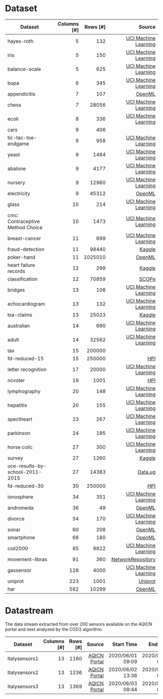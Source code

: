 # Dataset

|        Dataset | Columns [#] | Rows [#] | Source |
|----------------|------------:|---------:|-----:|
| hayes-roth     |           5 |      132 | [UCI Machine Learning](https://archive.ics.uci.edu/ml/datasets/Hayes-Roth)     |
| iris           |           5 |      150 | [UCI Machine Learning](https://archive.ics.uci.edu/ml/datasets/iris)     |
| balance-scale  |           5 |      625 | [UCI Machine Learning](https://archive.ics.uci.edu/ml/datasets/Balance+Scale)     |
| bupa  |           6 |      345 | [UCI Machine Learning](https://archive.ics.uci.edu/ml/datasets/liver+disorders)     |
| appendicitis       |           7 |    107 | [OpenML](https://www.openml.org/d/1456)     |
| chess          |           7 |    28056 | [UCI Machine Learning](https://archive.ics.uci.edu/ml/datasets/Chess+%28King-Rook+vs.+King%29)     |
| ecoli        |           8 |     336 | [UCI Machine Learning](https://archive.ics.uci.edu/ml/datasets/Ecoli)     |
| cars        |           9 |     406 |      |
| tic-tac-toe-endgame        |           9 |     958 | [UCI Machine Learning](https://archive.ics.uci.edu/ml/datasets/Tic-Tac-Toe+Endgame)     |
| yeast        |           9 |     1484 | [UCI Machine Learning](http://archive.ics.uci.edu/ml/datasets/yeast)     |
| abalone        |           9 |     4177 | [UCI Machine Learning](https://archive.ics.uci.edu/ml/datasets/Abalone)     |
| nursery        |           9 |    12960 | [UCI Machine Learning](https://archive.ics.uci.edu/ml/datasets/nursery)     |
| electricity    |           9 |    45312 | [OpenML](https://www.openml.org/d/151)     |
| glass |          10 |   214 | [UCI Machine Learning](https://archive.ics.uci.edu/ml/datasets/glass+identification)     |
| cmc: Contraceptive Method Choice |          10 |   1473 | [UCI Machine Learning](https://archive.ics.uci.edu/ml/datasets/Contraceptive+Method+Choice)     |
| breast-cancer  |          11 |      699 | [UCI Machine Learning](https://archive.ics.uci.edu/ml/datasets/Breast+Cancer+Wisconsin+(Diagnostic))     |
| fraud-detection    |          11 |   98440 | [Kaggle](https://www.kaggle.com/ntnu-testimon/paysim1)     |
| poker-hand     |          11 |   1025010 | [OpenML](https://www.openml.org/d/1569)     |
| heart failure records | 12 | 299 | [Kaggle](https://www.kaggle.com/andrewmvd/heart-failure-clinical-data) |
| classification | 12 | 70859 | [SCOPe](https://scop.berkeley.edu/downloads/parse/dir.cla.scop.1.63.txt) |
| bridges        |          13 |      108 | [UCI Machine Learning](https://archive.ics.uci.edu/ml/datasets/Pittsburgh+Bridges)     |
| echocardiogram |          13 |      132 | [UCI Machine Learning](https://archive.ics.uci.edu/ml/datasets/echocardiogram)     |
| tsa-claims     |          13 |    25023 | [Kaggle](https://www.kaggle.com/terminal-security-agency/tsa-claims-database)     |
| australian   |          14 |    690 | [UCI Machine Learning](https://archive.ics.uci.edu/ml/datasets/statlog+(australian+credit+approval))     |
| adult          |          14 |    32562 | [UCI Machine Learning](https://archive.ics.uci.edu/ml/datasets/adult)     |
| tax  |          15 |   200000 |      |
| fd-reduced-15 | 15 | 250000 | [HPI](https://hpi.de/naumann/projects/repeatability/data-profiling/fds.html) |
| letter recognition | 17 | 20000 | [UCI Machine Learning](https://archive.ics.uci.edu/ml/datasets/Letter+Recognition) |
| ncvoter        |          19 |     1001 | [HPI](https://hpi.de/naumann/projects/repeatability/data-profiling/fds.html)     |
| lymphography   |          20 |      148 | [UCI Machine Learning](https://archive.ics.uci.edu/ml/datasets/Lymphography)     |
| hepatitis      |          20 |      155 | [UCI Machine Learning](https://archive.ics.uci.edu/ml/datasets/Hepatitis)     |
| spectheart      |          23 |      267 | [UCI Machine Learning](https://archive.ics.uci.edu/ml/datasets/spect+heart)   |
| parkinson      |          24 |      195 | [UCI Machine Learning](https://archive.ics.uci.edu/ml/datasets/Parkinsons)     |
| horse colic | 27 | 300 | [UCI Machine Learning](https://archive.ics.uci.edu/ml/datasets/Horse+Colic) |
| survey | 27 | 1260 | [Kaggle](https://www.kaggle.com/osmi/mental-health-in-tech-survey) |
| uce-results-by-school-2011-2015 | 27 | 14383 | [Data.ug](http://catalog.data.ug/dataset/uneb-results-by-school/resource/9678e163-48ca-4ea8-b6bd-bfda5f41a0b3) |
| fd-reduced-30 | 30 | 250000 | [HPI](https://hpi.de/naumann/projects/repeatability/data-profiling/fds.html) |
| ionosphere | 34 | 351 | [UCI Machine Learning](https://archive.ics.uci.edu/ml/datasets/ionosphere) |
| andromeda | 36 | 49 | [OpenML](https://www.openml.org/d/41549) |
| divorce | 54 | 170 | [UCI Machine Learning](https://archive.ics.uci.edu/ml/datasets/Divorce+Predictors+data+set#) |
| sonar          |          60 |      208 | [OpenML](https://www.openml.org/d/40)     |
| smartphone | 68 | 180 | [OpenML](https://www.openml.org/d/4153) |
| coil2000 | 85 | 9822 | [UCI Machine Learning](https://archive.ics.uci.edu/ml/datasets/Insurance+Company+Benchmark+(COIL+2000)) |
| movement-libras | 91 | 360 | [NetworkRepository](http://networkrepository.com/movement-libras.php) |
| gassensor       |         128 |     4000 | [UCI Machine Learning](https://archive.ics.uci.edu/ml/datasets/gas+sensor+array+drift+dataset)     |
| uniprot | 223 | 1001 | [Uniprot](https://www.uniprot.org/uniref/) |
| har | 562 | 10299 | [OpenML](https://www.openml.org/d/1478) |

# Datastream 
The data stream extracted from over 200 sensors available on the AQICN portal and next analyzed by the COD3 algorithm.

|        Dataset | Columns [#] | Rows [#] | Source | Start Time | End Time |
|----------------|------------:|---------:|-------:|-----------:|---------:|
| Italysensors1  | 13 | 1160 | [AQICN Portal](https://aqicn.org/)  | 2020/06/01 09:09 | 2020/06/02 05:36 |
| Italysensors2  | 13 | 1236 | [AQICN Portal](https://aqicn.org/)  | 2020/06/02 13:36 | 2020/06/03 09:36 |
| Italysensors3  | 13 | 1369 | [AQICN Portal](https://aqicn.org/)  | 2020/06/03 09:44 | 2020/06/04 07:01 |











































